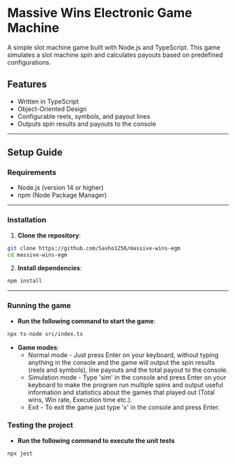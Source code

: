 # Massive Wins Electronic Game Machine

A simple slot machine game built with Node.js and TypeScript. This game simulates a slot machine spin and calculates payouts based on predefined configurations.

## Features
- Written in TypeScript
- Object-Oriented Design
- Configurable reels, symbols, and payout lines
- Outputs spin results and payouts to the console

---

## Setup Guide

### Requirements
- Node.js (version 14 or higher)
- npm (Node Package Manager)

---

### Installation

1. **Clone the repository**:
```bash
git clone https://github.com/Sasho1256/massive-wins-egm
cd massive-wins-egm
```

2. **Install dependencies**:
```bash
npm install
```

---

### Running the game

- **Run the following command to start the game**:
```bash
npx ts-node src/index.ts
```

- **Game modes**:
    - Normal mode - Just press Enter on your keyboard, without typing anything in the console and the game will output the spin results (reels and symbols), line payouts and the total payout to the console.
    - Simulation mode - Type 'sim' in the console and press Enter on your keyboard to make the program run multiple spins and output useful information and statistics about the games that played out (Total wins, Win rate, Execution time etc.).
    - Exit - To exit the game just type 'x' in the console and press Enter.

### Testing the project

- **Run the following command to execute the unit tests**
```bash
npx jest
```
